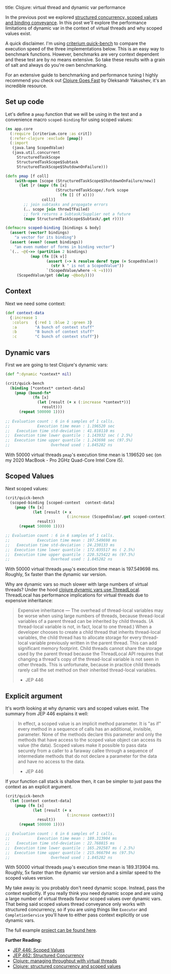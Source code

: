 title: Clojure: virtual thread and dynamic var performance

In the previous post we explored [structured concurrency, scoped values and binding conveyance](https://andersmurphy.com/2024/05/14/clojure-structured-concurrency-and-scoped-values.html). In this post we'll explore the performance limitations of dynamic var in the context of virtual threads and why scoped values exist.

A quick disclaimer. I'm using [criterium quick-bench](https://github.com/hugoduncan/criterium) to compare the execution speed of the three implementations below. This is an easy way to benchmark functions. However, benchmarks are very context dependent and these test are by no means extensive. So take these results with a grain of salt and always do you're own benchmarking.

For an extensive guide to benchmarking and performance tuning I highly recommend you check out [Clojure Goes Fast](https://clojure-goes-fast.com/) by Oleksandr Yakushev, it's an incredible resource.

## Set up code

Let's define a `pmap` function that we will be using in the test and a convenience macro `scoped-binding` for using scoped values:

```clojure
(ns app.core
  (:require [criterium.core :as crit])
  (:refer-clojure :exclude [pmap])
  (:import
   (java.lang ScopedValue)
   (java.util.concurrent
     StructuredTaskScope
     StructuredTaskScope$Subtask
     StructuredTaskScope$ShutdownOnFailure)))

(defn pmap [f coll]
    (with-open [scope (StructuredTaskScope$ShutdownOnFailure/new)]
      (let [r (mapv (fn [x]
                      (StructuredTaskScope/.fork scope
                        (fn [] (f x))))
                coll)]
        ;; join subtasks and propagate errors
        (.. scope join throwIfFailed)
        ;; fork returns a Subtask/Supplier not a future
        (mapv StructuredTaskScope$Subtask/.get r))))

(defmacro scoped-binding [bindings & body]
  (assert (vector? bindings)
    "a vector for its binding")
  (assert (even? (count bindings))
    "an even number of forms in binding vector")
  `(.. ~@(->> (partition 2 bindings)
           (map (fn [[k v]]
                  (assert (-> k resolve deref type (= ScopedValue))
                    (str k " is not a ScopedValue"))
                  `(ScopedValue/where ~k ~v))))
     (ScopedValue/get (delay ~@body))))
```

## Context

Next we need some context:

```clojure
(def context-data
  {:increase 1
   :colors   {:red 1 :blue 2 :green 3}
   :a        "A bunch of context stuff"
   :b        "B bunch of context stuff"
   :c        "C bunch of context stuff"})
```

## Dynamic vars

First we are going to test Clojure's dynamic vars:

```clojure
(def ^:dynamic *context* nil)

(crit/quick-bench
  (binding [*context* context-data]
    (pmap (bound-fn*
            (fn [x]
              (let [result (+ x (:increase *context*))]
                result)))
      (repeat 500000 1))))
      
;; Evaluation count : 6 in 6 samples of 1 calls.
;;            Execution time mean : 1.196520 sec
;;   Execution time std-deviation : 41.818110 ms
;;  Execution time lower quantile : 1.143932 sec ( 2.5%)
;;  Execution time upper quantile : 1.243698 sec (97.5%)
;;                  Overhead used : 1.845282 ns
```

With 50000 virtual threads `pmap`'s execution time mean is 1.196520 sec (on my 2020 MacBook - Pro 2GHz Quad-Core Intel Core i5).

## Scoped Values

Next scoped values:

```clojure
(crit/quick-bench
  (scoped-binding [scoped-context  context-data]
    (pmap (fn [x]
            (let [result (+ x
                           (:increase (ScopedValue/.get scoped-context)))]
              result))
      (repeat 500000 1))))

;; Evaluation count : 6 in 6 samples of 1 calls.
;;            Execution time mean : 197.549698 ms
;;   Execution time std-deviation : 24.230133 ms
;;  Execution time lower quantile : 172.035517 ms ( 2.5%)
;;  Execution time upper quantile : 220.525422 ms (97.5%)
;;                  Overhead used : 1.845282 ns
```

With 50000 virtual threads `pmap`'s execution time mean is 197.549698 ms. Roughly, 5x faster than the dynamic var version.

Why are dynamic vars so much slower with large numbers of virtual threads? Under the hood [clojure dynamic vars use ThreadLocal](https://github.com/clojure/clojure/blob/c07c39cac49a91f6031fe05c2eb7a257aa089176/src/jvm/clojure/lang/Var.java#L71).  ThreadLocal has performance implications for virtual threads due to expensive inheritance:

> Expensive inheritance — The overhead of thread-local variables may be worse when using large numbers of threads, because thread-local variables of a parent thread can be inherited by child threads. (A thread-local variable is not, in fact, local to one thread.) When a developer chooses to create a child thread that inherits thread-local variables, the child thread has to allocate storage for every thread-local variable previously written in the parent thread. This can add significant memory footprint. Child threads cannot share the storage used by the parent thread because the ThreadLocal API requires that changing a thread's copy of the thread-local variable is not seen in other threads. This is unfortunate, because in practice child threads rarely call the set method on their inherited thread-local variables.
>
> - JEP 446

## Explicit argument

It's worth looking at why dynamic vars and scoped values exist. The summary from JEP 446 explains it well:

>In effect, a scoped value is an implicit method parameter. It is "as if" every method in a sequence of calls has an additional, invisible, parameter. None of the methods declare this parameter and only the methods that have access to the scoped value object can access its value (the data). Scoped values make it possible to pass data securely from a caller to a faraway callee through a sequence of intermediate methods that do not declare a parameter for the data and have no access to the data.
>
> - JEP 446

If your function call stack is shallow then, it can be simpler to just pass the context as an explicit argument.

```clojure
(crit/quick-bench
  (let [context context-data]
    (pmap (fn [x]
            (let [result (+ x
                           (:increase context))]
              result))
      (repeat 500000 1))))

;; Evaluation count : 6 in 6 samples of 1 calls.
;;            Execution time mean : 189.313904 ms
;;   Execution time std-deviation : 22.768815 ms
;;  Execution time lower quantile : 165.292587 ms ( 2.5%)
;;  Execution time upper quantile : 215.966794 ms (97.5%)
;;                  Overhead used : 1.845282 ns
```

With 50000 virtual threads `pmap`'s execution time mean is 189.313904 ms. Roughly, 5x faster than the dynamic var version and a similar speed to the scoped values version.

My take away is: you probably don't need dynamic scope. Instead, pass the context explicitly. If you really think you need dynamic scope and are using a large number of virtual threads favour scoped values over dynamic vars. That being said scoped values thread conveyance only works with structured concurrency, so if you are using things like `Executor` and `CompletionService` you'll have to either pass context explicitly or use dynamic vars.

The full example [project can be found here](https://github.com/andersmurphy/clj-cookbook/tree/master/virtual-threads/dynamic-var-perf).

**Further Reading:**

- [JEP 446: Scoped Values](https://openjdk.org/jeps/446)
- [JEP 462: Structured Concurrency](https://openjdk.org/jeps/462)
- [Clojure: managing throughput with virtual threads](https://andersmurphy.com/2024/05/06/clojure-managing-throughput-with-virtual-threads.html)
- [Clojure: structured concurrency and scoped values](https://andersmurphy.com/2024/05/14/clojure-structured-concurrency-and-scoped-values.html)
